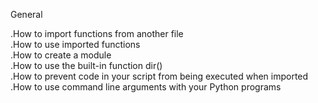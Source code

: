 General

.How to import functions from another file\
.How to use imported functions\
.How to create a module\
.How to use the built-in function dir()\
.How to prevent code in your script from being executed when imported\
.How to use command line arguments with your Python programs

